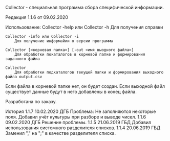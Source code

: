 Colleсtor - специальная программа сбора специфической информации.

Редакция 1.1.6 от 09.02.2020

Использование:
	Collector -help или Collector -h
		Для получения справки

	Collector -info или Collector -i
		Для получение информайии о версии программы

	Collector [<корневая папка>] [-out <имя выодного файла>]
		Для обработки покаталогов в корневой папке и формирования заданного файла

	Collector
		Для обработки подкаталогов текущей папки и формирования выходного файла output.csv

Если файла в корневой папке нет, он будет создан.
Если выходной файл существует данные будут в него добавлены в конец файла.

Разработана по заказу.

История
1.1.7	10.02.2020	ДГБ	Проблема: Не заполняются некоторые поля.
						Добавил учёт культуры при разборе и выводе чисел.
1.1.6	09.02.2020	ДГБ	Решение проблемы.
1.1.5	21.06.2019	ГБД	Добавил использования системного разделителя списков.
1.1.4	20.06.2019	ГБД	Заменил "," на ";" в качестве разделителя списка.